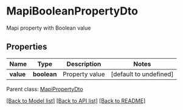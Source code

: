# MapiBooleanPropertyDto

Mapi property with Boolean value             

## Properties
Name | Type | Description | Notes
---- | ---- | ----------- | -----
**value** | **boolean** | Property value              | [default to undefined]

 Parent class: [MapiPropertyDto](MapiPropertyDto.md)


[[Back to Model list]](README.md#documentation-for-models) [[Back to API list]](README.md#documentation-for-api-endpoints) [[Back to README]](README.md)
